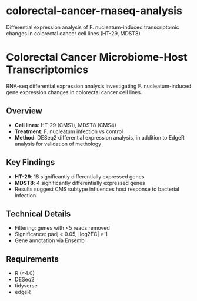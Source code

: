 # colorectal-cancer-rnaseq-analysis
Differential expression analysis of F. nucleatum-induced transcriptomic changes in colorectal cancer cell lines (HT-29, MDST8)

# Colorectal Cancer Microbiome-Host Transcriptomics

RNA-seq differential expression analysis investigating F. nucleatum-induced gene expression changes in colorectal cancer cell lines.

## Overview
- **Cell lines**: HT-29 (CMS1), MDST8 (CMS4)  
- **Treatment**: F. nucleatum infection vs control
- **Method**: DESeq2 differential expression analysis, in addition to EdgeR analysis for validation of methology

## Key Findings
- **HT-29**: 18 significantly differentially expressed genes
- **MDST8**: 4 significantly differentially expressed genes  
- Results suggest CMS subtype influences host response to bacterial infection

## Technical Details
- Filtering: genes with <5 reads removed
- Significance: padj < 0.05, |log2FC| > 1
- Gene annotation via Ensembl

## Requirements
- R (≥4.0)
- DESeq2
- tidyverse
- edgeR
